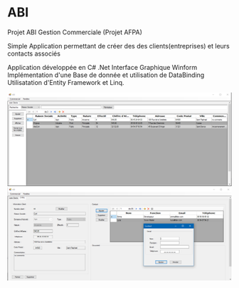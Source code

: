 # ABI
Projet ABI Gestion Commerciale (Projet AFPA)

Simple Application permettant de créer des des clients(entreprises) et leurs contacts associés

Application développée en C# .Net
Interface Graphique Winform
Implémentation d'une Base de donnée et utilisation de DataBinding
Utilisatation d'Entity Framework et Linq.

<img src="/ABI/Screenshots/screenshot1.PNG" width="900"/>
<img src="/ABI/Screenshots/screenshot2.PNG" width="900"/>
